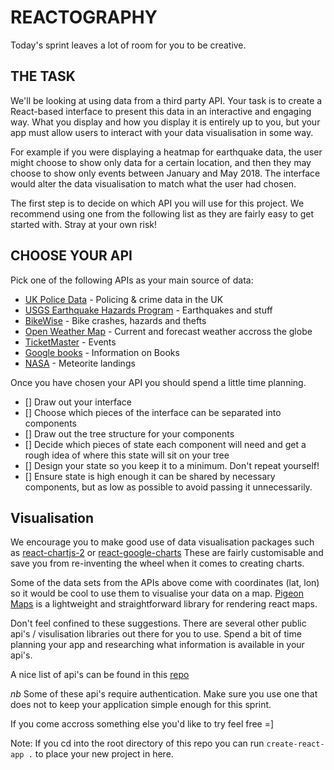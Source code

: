 # REACTOGRAPHY

Today's sprint leaves a lot of room for you to be creative.

## THE TASK

We'll be looking at using data from a third party API. Your task is to create a React-based interface to present this data in an interactive and engaging way. What you display and how you display it is entirely up to you, but your app must allow users to interact with your data visualisation in some way.

For example if you were displaying a heatmap for earthquake data, the user might choose to show only data for a certain location, and then they may choose to show only events between January and May 2018. The interface would alter the data visualisation to match what the user had chosen.

The first step is to decide on which API you will use for this project. We recommend using one from the following list as they are fairly easy to get started with. Stray at your own risk!

## CHOOSE YOUR API

Pick one of the following APIs as your main source of data:

- [UK Police Data](https://data.police.uk/docs/) - Policing & crime data in the UK
- [USGS Earthquake Hazards Program](https://earthquake.usgs.gov/fdsnws/event/1/) - Earthquakes and stuff
- [BikeWise](https://www.bikewise.org/documentation/api_v2) - Bike crashes, hazards and thefts
- [Open Weather Map](https://openweathermap.org/api) - Current and forecast weather accross the globe
- [TicketMaster](https://developer.ticketmaster.com/products-and-docs/apis/discovery-api/v2/) - Events
- [Google books](https://developers.google.com/books/docs/overview) - Information on Books
- [NASA](https://data.nasa.gov/Space-Science/Meteorite-Landings/gh4g-9sfh) - Meteorite landings

Once you have chosen your API you should spend a little time planning.

- [] Draw out your interface
- [] Choose which pieces of the interface can be separated into components
- [] Draw out the tree structure for your components
- [] Decide which pieces of state each component will need and get a rough idea of where this state will sit on your tree
- [] Design your state so you keep it to a minimum. Don't repeat yourself!
- [] Ensure state is high enough it can be shared by necessary components, but as low as possible to avoid passing it unnecessarily.

## Visualisation

We encourage you to make good use of data visualisation packages such as [react-chartjs-2](https://github.com/jerairrest/react-chartjs-2) or [react-google-charts](https://www.npmjs.com/package/react-google-charts)
These are fairly customisable and save you from re-inventing the wheel when it comes to creating charts.

Some of the data sets from the APIs above come with coordinates (lat, lon) so it would be cool to use them to visualise your data on a map. [Pigeon Maps](https://pigeon-maps.js.org/) is a lightweight and straightforward library for rendering react maps.

Don't feel confined to these suggestions. There are several other public api's / visulisation libraries out there for you to use. Spend a bit of time planning your app and researching what information is available in your api's.

A nice list of api's can be found in this [repo](https://github.com/public-apis/public-apis)

_nb_ Some of these api's require authentication. Make sure you use one that does not to keep your application simple enough for this sprint.

If you come accross something else you'd like to try feel free =]

Note:
If you cd into the root directory of this repo you can run `create-react-app .` to place your new project in here.

